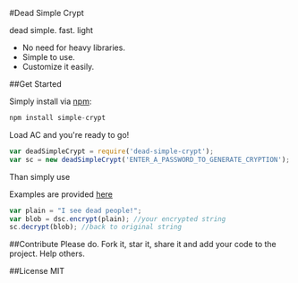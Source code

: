 #Dead Simple Crypt

dead simple. fast. light

  - No need for heavy libraries.
  - Simple to use.
  - Customize it easily. 


##Get Started

Simply install via [npm](https://npmjs.org/):

```javascript
npm install simple-crypt
```
Load AC and you're ready to go!
```javascript
var deadSimpleCrypt = require('dead-simple-crypt');
var sc = new deadSimpleCrypt('ENTER_A_PASSWORD_TO_GENERATE_CRYPTION');
```

Than simply use

Examples are provided [here](https://github.com/sagivo/accept-bitcoin/tree/master/examples)
```javascript
var plain = "I see dead people!";
var blob = dsc.encrypt(plain); //your encrypted string
sc.decrypt(blob); //back to original string
```

##Contribute
Please do. Fork it, star it, share it and add your code to the project. Help others.  

##License
MIT